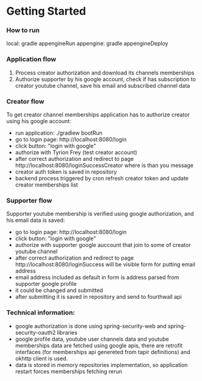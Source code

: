 # Getting Started

### How to run
local: gradle appengineRun
appengine: gradle appengineDeploy

### Application flow
1. Process creator authorization and download its channels memberships
2. Authorize supporter by his google account, check if has subscription to creator youtube channel, 
save his email and subscribed channel data

### Creator flow
To get creator channel memberships application has to authorize creator using his google account:
* run application: ./gradlew bootRun
* go to login page: http://localhost:8080/login
* click button: "login with google"
* authorize with Tyrion Frey (test creator account)
* after correct authorization and redirect to page http://localhost:8080/loginSuccessCreator where is than you message
* creator auth token is saved in repository
* backend process triggered by cron refresh creator token and update creator memberships list

### Supporter flow
Supporter youtube membership is verified using google authorization, and his email data is saved:
* go to login page: http://localhost:8080/login
* click button: "login with google"
* authorize with supporter google auccount that join to some of creator youtube channel 
* after correct authorization and redirect to page http://localhost:8080/loginSuccess will be visible 
form for putting email address
* email address included as default in form is address parsed from supporter google profile
* it could be changed and submitted
* after submitting it is saved in repository and send to fourthwall api

### Technical information:
- google authorization is done using spring-security-web and spring-security-oauth2 libraries
- google profile data, youtube user channels data and youtube memberships data are fetched using google apis,
there are retrofit interfaces (for memberships api genereted from tapir definitions) and okhttp client is used.
- data is stored in memory repositories implementation, so application restart forces memberships fetching rerun


